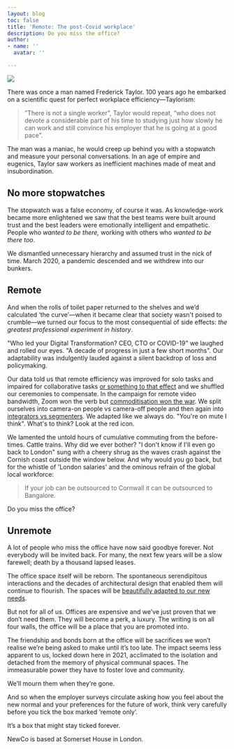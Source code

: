 ```yaml
---
layout: blog
toc: false
title: 'Remote: The post-Covid workplace'
description: Do you miss the office?
author:
- name: ''
  avatar: ''

---
```

![](/blog/uploads/1198f1af-e39f-4f8c-9f90-530567505a46.jpeg)

There was once a man named Frederick Taylor. 100 years ago he embarked on a scientific quest for perfect workplace efficiency—Taylorism:

> ”There is not a single worker”, Taylor would repeat, “who does not devote a considerable part of his time to studying just how slowly he can work and still convince his employer that he is going at a good pace”.

The man was a maniac, he would creep up behind you with a stopwatch and measure your personal conversations. In an age of empire and eugenics, Taylor saw workers as inefficient machines made of meat and insubordination.

## No more stopwatches

The stopwatch was a false economy, of course it was. As knowledge-work became more enlightened we saw that the best teams were built around trust and the best leaders were emotionally intelligent and empathetic. People who _wanted to be there,_ working with others who _wanted to be there_ _too_.

We dismantled unnecessary hierarchy and assumed trust in the nick of time. March 2020, a pandemic descended and we withdrew into our bunkers.

## Remote

And when the rolls of toilet paper returned to the shelves and we’d calculated ‘the curve’—when it became clear that society wasn't poised to crumble—we turned our focus to the most consequential of side effects: _the greatest professional experiment in history_.

"Who led your Digital Transformation? CEO, CTO or COVID-19" we laughed and rolled our eyes. "A decade of progress in just a few short months". Our adaptability was indulgently lauded against a silent backdrop of loss and policymaking.

Our data told us that remote efficiency was improved for solo tasks and impaired for collaborative tasks [or something to that effect](https://www.bcg.com/publications/2020/valuable-productivity-gains-covid-19) and we shuffled our ceremonies to compensate. In the campaign for remote video bandwidth, Zoom won the verb but [commoditisation won the war](https://www.ben-evans.com/benedictevans/2020/6/22/zoom-and-the-next-video). We split ourselves into camera-on people vs camera-off people and then again into [integrators vs segmenters](https://newco.ooo/blog/2020/05/05/Work-Life.html). We adapted like we always do. "You're on mute I think". What's to think? Look at the red icon.

We lamented the untold hours of cumulative commuting from the before-times. Cattle trains. Why did we ever bother? "I don't know if I'll even go back to London" sung with a cheery shrug as the waves crash against the Cornish coast outside the window below. And why would you go back, but for the whistle of 'London salaries' and the ominous refrain of the global local workforce:

> If your job can be outsourced to Cornwall it can be outsourced to Bangalore.

Do you miss the office?

## Unremote

A lot of people who miss the office have now said goodbye forever. Not everybody will be invited back. For many, the next few years will be a slow farewell; death by a thousand lapsed leases.

The office space itself will be reborn. The spontaneous serendipitous interactions and the decades of architectural design that enabled them will continue to flourish. The spaces will be [beautifully adapted to our new needs](https://www.dezeen.com/2020/06/11/woods-bagot-office-layouts-post-coronavirus).

But not for all of us. Offices are expensive and we’ve just proven that we don’t need them. They will become a perk, a luxury. The writing is on all four walls, the office will be a place that you are promoted into.

The friendship and bonds born at the office will be sacrifices we won’t realise we’re being asked to make until it’s too late. The impact seems less apparent to us, locked down here in 2021, acclimated to the isolation and detached from the memory of physical communal spaces. The immeasurable power they have to foster love and community.

We’ll mourn them when they’re gone.

And so when the employer surveys circulate asking how you feel about the new normal and your preferences for the future of work, think very carefully before you tick the box marked ‘remote only’.

It’s a box that might stay ticked forever.

NewCo is based at Somerset House in London.